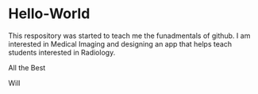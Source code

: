 # Hello-World
This respository was started to teach me the funadmentals of github.  I am interested in Medical Imaging and designing an app that helps teach students interested in Radiology.

All the Best

Will
